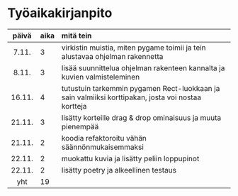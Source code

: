 # Työaikakirjanpito

| päivä | aika | mitä tein |
| :----:|:-----| :------|
| 7.11. | 3    | virkistin muistia, miten pygame toimii ja tein alustavaa ohjelman rakennetta |
| 8.11. | 3    | lisää suunnittelua ohjelman rakenteen kannalta ja kuvien valmisteleminen |
| 16.11.| 4    | tutustuin tarkemmin pygamen Rect-luokkaan ja sain valmiiksi korttipakan, josta voi nostaa kortteja |
| 21.11.| 3    | lisätty korteille drag & drop ominaisuus ja muuta pienempää |
| 21.11.| 2    | koodia refaktoroitu vähän säännönmukaisemmaksi |
| 22.11.| 2    | muokattu kuvia ja lisätty peliin loppupinot |
| 22.11.| 2    | lisätty poetry ja alkeellinen testaus |
| yht   | 19   | |
